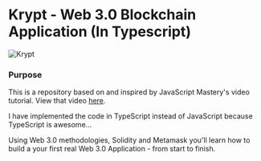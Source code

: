 # Krypt - Web 3.0 Blockchain Application (In Typescript)
![Krypt](https://i.ibb.co/DVF4tNW/image.png)

### Purpose
This is a repository based on and inspired by JavaScript Mastery's video tutorial. View that video [here](https://nextjs.org/).

I have implemented the code in TypeScript instead of JavaScript because TypeScript is awesome...

Using Web 3.0 methodologies, Solidity and Metamask you'll learn how to build a your first real Web 3.0 Application - from start to finish.

